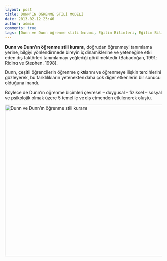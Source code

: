 ```yaml
---
layout: post
title: DUNN’IN ÖĞRENME STİLİ MODELİ
date: 2013-02-12 23:46
author: admin
comments: true
tags: [Dunn ve Dunn öğrenme stili kuramı, Eğitim Bilimleri, Eğitim Bilimleri, kpss, kpss eğitim bilimleri]
---
```

<strong>Dunn ve Dunn’ın öğrenme stili kuramı</strong>, doğrudan öğrenmeyi tanımlama yerine, bilgiyi yönlendirmede bireyin iç dinamiklerine ve yeteneğine etki eden dış faktörleri tanımlamayı yeğlediği görülmektedir (Babadoğan, 1991; Riding ve Stephen, 1998).

Dunn, çeşitli öğrencilerin öğrenme çıktılarını ve öğrenmeye ilişkin tercihlerini gözleyerek, bu farklılıkların yetenekten daha çok diğer etkenlerin bir sonucu olduğuna inandı.

Böylece de Dunn’ın öğrenme biçimleri çevresel – duygusal – fiziksel – sosyal ve psikolojik olmak üzere 5 temel iç ve dış etmenden etkilenerek oluştu.

<a href="http://egitimvaktim.com/dunnin-ogrenme-stili-modeli/dunn-ve-dunnin-ogrenme-stili-kurami" rel="attachment wp-att-8637"><img class="alignnone size-full wp-image-8637" alt="Dunn ve Dunn’ın öğrenme stili kuramı" src="http://egitimvaktim.com/dosyalar/2013/02/Dunn-ve-Dunn’ın-öğrenme-stili-kuramı.jpg" width="654" height="488" /></a>

&nbsp;

&nbsp;
